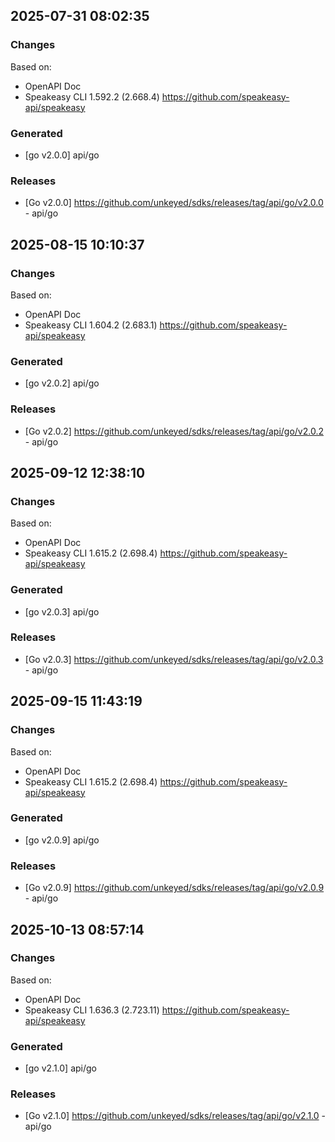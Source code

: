 

## 2025-07-31 08:02:35
### Changes
Based on:
- OpenAPI Doc  
- Speakeasy CLI 1.592.2 (2.668.4) https://github.com/speakeasy-api/speakeasy
### Generated
- [go v2.0.0] api/go
### Releases
- [Go v2.0.0] https://github.com/unkeyed/sdks/releases/tag/api/go/v2.0.0 - api/go

## 2025-08-15 10:10:37
### Changes
Based on:
- OpenAPI Doc  
- Speakeasy CLI 1.604.2 (2.683.1) https://github.com/speakeasy-api/speakeasy
### Generated
- [go v2.0.2] api/go
### Releases
- [Go v2.0.2] https://github.com/unkeyed/sdks/releases/tag/api/go/v2.0.2 - api/go

## 2025-09-12 12:38:10
### Changes
Based on:
- OpenAPI Doc  
- Speakeasy CLI 1.615.2 (2.698.4) https://github.com/speakeasy-api/speakeasy
### Generated
- [go v2.0.3] api/go
### Releases
- [Go v2.0.3] https://github.com/unkeyed/sdks/releases/tag/api/go/v2.0.3 - api/go

## 2025-09-15 11:43:19
### Changes
Based on:
- OpenAPI Doc  
- Speakeasy CLI 1.615.2 (2.698.4) https://github.com/speakeasy-api/speakeasy
### Generated
- [go v2.0.9] api/go
### Releases
- [Go v2.0.9] https://github.com/unkeyed/sdks/releases/tag/api/go/v2.0.9 - api/go

## 2025-10-13 08:57:14
### Changes
Based on:
- OpenAPI Doc  
- Speakeasy CLI 1.636.3 (2.723.11) https://github.com/speakeasy-api/speakeasy
### Generated
- [go v2.1.0] api/go
### Releases
- [Go v2.1.0] https://github.com/unkeyed/sdks/releases/tag/api/go/v2.1.0 - api/go